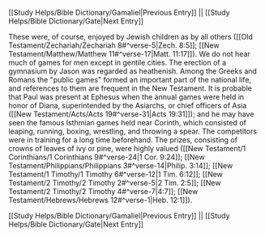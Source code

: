 [[Study Helps/Bible Dictionary/Gamaliel|Previous Entry]]  ||  [[Study Helps/Bible Dictionary/Gate|Next Entry]]

 These were, of course, enjoyed by Jewish children as by all others ([[Old Testament/Zechariah/Zechariah 8#^verse-5|Zech. 8:5]]; [[New Testament/Matthew/Matthew 11#^verse-17|Matt. 11:17]]). We do not hear much of games for men except in gentile cities. The erection of a gymnasium by Jason was regarded as heathenish. Among the Greeks and Romans the "public games" formed an important part of the national life, and references to them are frequent in the New Testament. It is probable that Paul was present at Ephesus when the annual games were held in honor of Diana, superintended by the Asiarchs, or chief officers of Asia ([[New Testament/Acts/Acts 19#^verse-31|Acts 19:31]]); and he may have seen the famous Isthmian games held near Corinth, which consisted of leaping, running, boxing, wrestling, and throwing a spear. The competitors were in training for a long time beforehand. The prizes, consisting of crowns of leaves of ivy or pine, were highly valued ([[New Testament/1 Corinthians/1 Corinthians 9#^verse-24|1 Cor. 9:24]]; [[New Testament/Philippians/Philippians 3#^verse-14|Philip. 3:14]]; [[New Testament/1 Timothy/1 Timothy 6#^verse-12|1 Tim. 6:12]]; [[New Testament/2 Timothy/2 Timothy 2#^verse-5|2 Tim. 2:5]]; [[New Testament/2 Timothy/2 Timothy 4#^verse-7|4:7]]; [[New Testament/Hebrews/Hebrews 12#^verse-1|Heb. 12:1]]).

[[Study Helps/Bible Dictionary/Gamaliel|Previous Entry]]  ||  [[Study Helps/Bible Dictionary/Gate|Next Entry]]